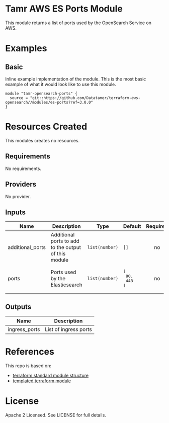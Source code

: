 # Tamr AWS ES Ports Module
This module returns a list of ports used by the OpenSearch Service on AWS.

# Examples
## Basic
Inline example implementation of the module.  This is the most basic example of what it would look like to use this module.
```
module "tamr-opensearch-ports" {
  source = "git::https://github.com/Datatamer/terraform-aws-opensearch//modules/es-ports?ref=3.0.0"
}
```

# Resources Created
This modules creates no resources.

<!-- BEGINNING OF PRE-COMMIT-TERRAFORM DOCS HOOK -->
## Requirements

No requirements.

## Providers

No provider.

## Inputs

| Name | Description | Type | Default | Required |
|------|-------------|------|---------|:--------:|
| additional\_ports | Additional ports to add to the output of this module | `list(number)` | `[]` | no |
| ports | Ports used by the Elasticsearch | `list(number)` | <pre>[<br>  80,<br>  443<br>]</pre> | no |

## Outputs

| Name | Description |
|------|-------------|
| ingress\_ports | List of ingress ports |

<!-- END OF PRE-COMMIT-TERRAFORM DOCS HOOK -->

# References
This repo is based on:
* [terraform standard module structure](https://www.terraform.io/docs/modules/index.html#standard-module-structure)
* [templated terraform module](https://github.com/tmknom/template-terraform-module)

# License
Apache 2 Licensed. See LICENSE for full details.
